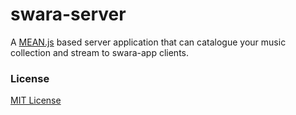 swara-server
============

A [MEAN.js](http://meanjs.org/) based server application that can catalogue your music collection and stream to swara-app clients.

### License

[MIT License](LICENSE.md)
